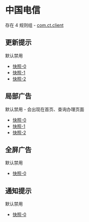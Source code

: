 # 中国电信

存在 4 规则组 - [com.ct.client](/src/apps/com.ct.client.ts)

## 更新提示

默认禁用

- [快照-0](https://i.gkd.li/import/12819594)
- [快照-1](https://i.gkd.li/import/13316168)
- [快照-2](https://i.gkd.li/import/13695096)

## 局部广告

默认禁用 - 会出现在首页、查询办理页面

- [快照-0](https://i.gkd.li/import/12819676)
- [快照-1](https://i.gkd.li/import/12913735)
- [快照-2](https://i.gkd.li/import/13043345)

## 全屏广告

默认禁用

- [快照-0](https://i.gkd.li/import/12913804)

## 通知提示

默认禁用

- [快照-0](https://i.gkd.li/import/13043522)
